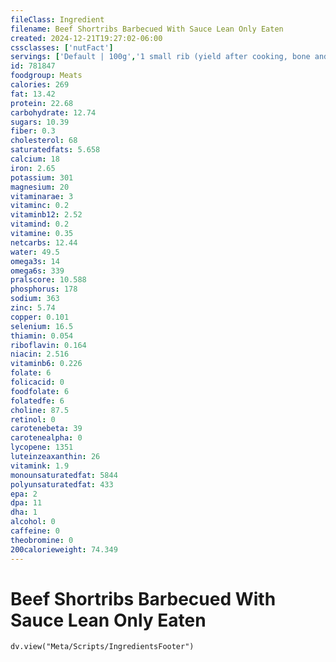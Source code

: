 ```yaml
---
fileClass: Ingredient
filename: Beef Shortribs Barbecued With Sauce Lean Only Eaten
created: 2024-12-21T19:27:02-06:00
cssclasses: ['nutFact']
servings: ['Default | 100g','1 small rib (yield after cooking, bone and fat removed) | 22','1 medium rib (yield after cooking, bone and fat removed) | 51','1 large rib (yield after cooking, bone and fat removed) | 70','1 oz, with bone, cooked (yield after bone and fat removed) | 12','1 oz, with bone, raw (yield after cooking, bone and fat removed) | 8','1 cubic inch, with bone, cooked (yield after bone and fat removed) | 8','1 cup, cooked, diced | 134']
id: 781847
foodgroup: Meats
calories: 269
fat: 13.42
protein: 22.68
carbohydrate: 12.74
sugars: 10.39
fiber: 0.3
cholesterol: 68
saturatedfats: 5.658
calcium: 18
iron: 2.65
potassium: 301
magnesium: 20
vitaminarae: 3
vitaminc: 0.2
vitaminb12: 2.52
vitamind: 0.2
vitamine: 0.35
netcarbs: 12.44
water: 49.5
omega3s: 14
omega6s: 339
pralscore: 10.588
phosphorus: 178
sodium: 363
zinc: 5.74
copper: 0.101
selenium: 16.5
thiamin: 0.054
riboflavin: 0.164
niacin: 2.516
vitaminb6: 0.226
folate: 6
folicacid: 0
foodfolate: 6
folatedfe: 6
choline: 87.5
retinol: 0
carotenebeta: 39
carotenealpha: 0
lycopene: 1351
luteinzeaxanthin: 26
vitamink: 1.9
monounsaturatedfat: 5844
polyunsaturatedfat: 433
epa: 2
dpa: 11
dha: 1
alcohol: 0
caffeine: 0
theobromine: 0
200calorieweight: 74.349
---
```


# Beef Shortribs Barbecued With Sauce Lean Only Eaten

```dataviewjs
dv.view("Meta/Scripts/IngredientsFooter")
```